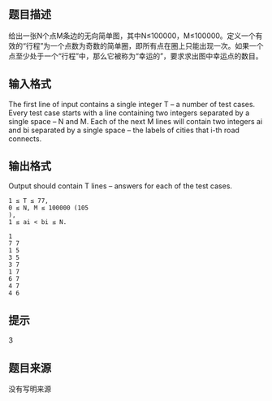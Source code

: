 


## 题目描述
给出一张N个点M条边的无向简单图，其中N≤100000，M≤100000。定义一个有效的“行程”为一个点数为奇数的简单圈，即所有点在圈上只能出现一次。如果一个点至少处于一个“行程”中，那么它被称为“幸运的”，要求求出图中幸运点的数目。
## 输入格式
The first line of input contains a single integer T – a number of 
test cases. Every test case starts with a line containing two integers 
separated by a single space –  N and  M. Each of the next  M lines will 
contain two integers ai and bi separated by a single space – the labels 
of cities that i-th road connects. 
## 输出格式
Output should contain T lines – answers for each of the test cases. 

```input1
1 ≤ T ≤ 77, 
0 ≤ N, M ≤ 100000 (105
), 
1 ≤ ai < bi ≤ N. 

```
```output1
1 
7 7 
1 5 
3 5 
3 7 
1 7 
6 7 
4 7 
4 6 
```

## 提示
3
## 题目来源
没有写明来源


